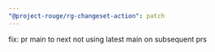 ```yaml
---
"@project-rouge/rg-changeset-action": patch
---
```


fix: pr main to next not using latest main on subsequent prs
